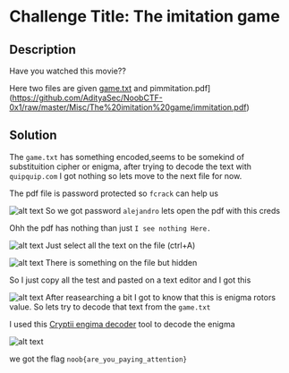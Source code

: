 # Challenge Title: The imitation game

## Description
Have you watched this movie??

Here two files are given [game.txt](https://raw.githubusercontent.com/AdityaSec/NoobCTF-0x1/master/Misc/The%20imitation%20game/game.txt) and pimmitation.pdf](https://github.com/AdityaSec/NoobCTF-0x1/raw/master/Misc/The%20imitation%20game/immitation.pdf)

## Solution
The `game.txt` has something encoded,seems to be somekind of substituition cipher or enigma, after trying to decode the text with `quipquip.com` I got nothing so lets move to the next file for now.

The pdf file is password protected so `fcrack` can help us

![alt text](https://github.com/karma9874/CTF-Writeups/NoobCTF_0x1/blob/master/Images/imitation_fcrack.JPG "fcrack res")
So we got password `alejandro` lets open the pdf with this creds

Ohh the pdf has nothing than just `I see nothing Here.`

![alt text](https://github.com/karma9874/CTF-Writeups/NoobCTF_0x1/blob/master/Images/imitation_pdf.JPG "Nothing")
Just select all the text on the file (ctrl+A)

![alt text](https://github.com/karma9874/CTF-Writeups/NoobCTF_0x1/blob/master/Images/imitation_hidden.JPG)
There is something on the file but hidden

So I just copy all the test and pasted on a text editor and I got this

![alt text](https://github.com/karma9874/CTF-Writeups/NoobCTF_0x1/blob/master/Images/imitation_token.JPG)
After reasearching a bit I got to know that this is enigma rotors value. So lets try to decode that text from the `game.txt`

I used this [Cryptii engima decoder](https://cryptii.com/pipes/enigma-decoder) tool to decode the enigma

![alt text](https://github.com/karma9874/CTF-Writeups/NoobCTF_0x1/blob/master/Images/imitatoin_decoded.JPG)

we got the flag `noob{are_you_paying_attention}`